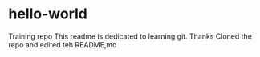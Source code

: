 # hello-world
Training repo
This readme is dedicated to learning git.
Thanks
Cloned the repo and edited teh README,md
